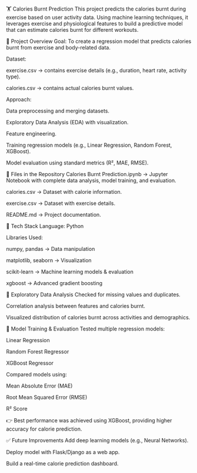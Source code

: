 🏋️ Calories Burnt Prediction
This project predicts the calories burnt during exercise based on user activity data. Using machine learning techniques, it leverages exercise and physiological features to build a predictive model that can estimate calories burnt for different workouts.

📌 Project Overview
Goal: To create a regression model that predicts calories burnt from exercise and body-related data.

Dataset:

exercise.csv → contains exercise details (e.g., duration, heart rate, activity type).

calories.csv → contains actual calories burnt values.

Approach:

Data preprocessing and merging datasets.

Exploratory Data Analysis (EDA) with visualization.

Feature engineering.

Training regression models (e.g., Linear Regression, Random Forest, XGBoost).

Model evaluation using standard metrics (R², MAE, RMSE).

📂 Files in the Repository
Calories Burnt Prediction.ipynb → Jupyter Notebook with complete data analysis, model training, and evaluation.

calories.csv → Dataset with calorie information.

exercise.csv → Dataset with exercise details.

README.md → Project documentation.

🚀 Tech Stack
Language: Python

Libraries Used:

numpy, pandas → Data manipulation

matplotlib, seaborn → Visualization

scikit-learn → Machine learning models & evaluation

xgboost → Advanced gradient boosting

🔎 Exploratory Data Analysis
Checked for missing values and duplicates.

Correlation analysis between features and calories burnt.

Visualized distribution of calories burnt across activities and demographics.

🤖 Model Training & Evaluation
Tested multiple regression models:

Linear Regression

Random Forest Regressor

XGBoost Regressor

Compared models using:

Mean Absolute Error (MAE)

Root Mean Squared Error (RMSE)

R² Score

👉 Best performance was achieved using XGBoost, providing higher accuracy for calorie prediction.

✅ Future Improvements
Add deep learning models (e.g., Neural Networks).

Deploy model with Flask/Django as a web app.

Build a real-time calorie prediction dashboard.

